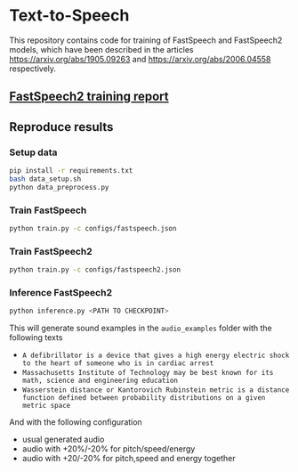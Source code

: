 # Text-to-Speech

This repository contains code for training of FastSpeech and FastSpeech2 models, which have been described in the articles https://arxiv.org/abs/1905.09263 and https://arxiv.org/abs/2006.04558 respectively.

## [FastSpeech2 training report](https://wandb.ai/k_sizov/fastspeech/reports/FastSpeech2-training-report--VmlldzozMDQ4NjE1)


## Reproduce results
### Setup data
```bash
pip install -r requirements.txt
bash data_setup.sh
python data_preprocess.py
```

### Train FastSpeech
```bash
python train.py -c configs/fastspeech.json 
```

### Train FastSpeech2
```bash
python train.py -c configs/fastspeech2.json 
```

### Inference FastSpeech2
```bash
python inference.py <PATH TO CHECKPOINT>
```

This will generate sound examples in the `audio_examples` folder with the following texts

* `A defibrillator is a device that gives a high energy electric shock to the heart of someone who is in cardiac arrest`
* `Massachusetts Institute of Technology may be best known for its math, science and engineering education`
* `Wasserstein distance or Kantorovich Rubinstein metric is a distance function defined between probability distributions on a given metric space`

And with the following configuration
* usual generated audio
* audio with +20%/-20% for pitch/speed/energy
* audio with +20/-20% for pitch,speed and energy together